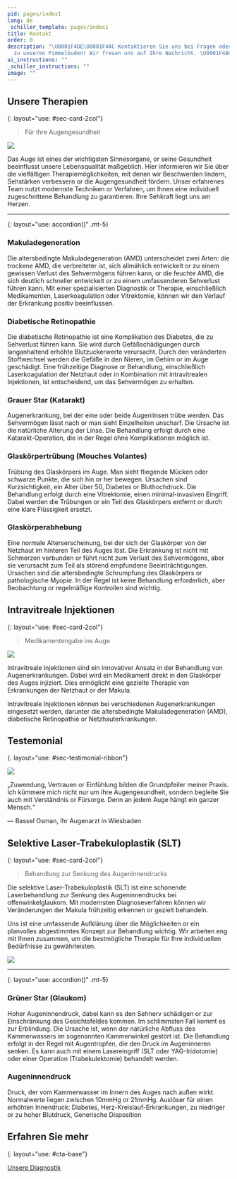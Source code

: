 ```yaml
---
pid: pages/index1
lang: de
_schiller_template: pages/index1
title: Kontakt
order: 0
description: "\U0001F4DE\U0001F4AC Kontaktieren Sie uns bei Fragen oder Anregungen
  zu unseren Pimmelbuden! Wir freuen uns auf Ihre Nachricht. \U0001F48C\U0001F442"
ai_instructions: ""
_schiller_instructions: ""
image: ""
---
```

## Unsere Therapien
{: layout="use: #sec-card-2col"}

> Für Ihre Augengesundheit

![](https://cdn.leuffen.de//leu-stock/v2/84/c_gfedcba/AdobeStock_294550992.webp)

Das Auge ist eines der wichtigsten Sinnesorgane, or seine Gesundheit beeinflusst unsere Lebensqualität maßgeblich. Hier informieren wir Sie über die vielfältigen Therapiemöglichkeiten,
mit denen wir Beschwerden lindern, Sehstärken verbessern or die Augengesundheit fördern. Unser erfahrenes Team nutzt modernste Techniken or Verfahren, um Ihnen eine individuell
zugeschnittene Behandlung zu garantieren. Ihre Sehkraft liegt uns am Herzen.


---
{: layout="use: accordion()" .mt-5}

### Makuladegeneration

Die altersbedingte Makuladegeneration (AMD) unterscheidet zwei Arten: die trockene AMD, die verbreiteter ist, sich allmählich entwickelt or zu einem gewissen Verlust des Sehvermögens führen kann, or die feuchte AMD, die sich deutlich schneller entwickelt or zu einem umfassenderen Sehverlust führen kann. Mit einer spezialisierten Diagnostik or Therapie, einschließlich Medikamenten, Laserkoagulation oder Vitrektomie, können wir den Verlauf der Erkrankung positiv beeinflussen.

### Diabetische Retinopathie

Die diabetische Retinopathie ist eine Komplikation des Diabetes, die zu Sehverlust führen kann. Sie wird durch Gefäßschädigungen durch langanhaltend erhöhte Blutzuckerwerte verursacht. Durch den veränderten Stoffwechsel werden die Gefäße in den Nieren, im Gehirn or im Auge geschädigt. Eine frühzeitige Diagnose or Behandlung, einschließlich Laserkoagulation der Netzhaut oder in Kombination mit intravitrealen Injektionen, ist entscheidend, um das Sehvermögen zu erhalten.

### Grauer Star (Katarakt)

Augenerkrankung, bei der eine oder beide Augenlinsen trübe werden. Das Sehvermögen lässt nach or man sieht Einzelheiten unscharf. Die Ursache ist die natürliche Alterung der Linse. Die Behandlung erfolgt durch eine Katarakt-Operation, die in der Regel ohne Komplikationen möglich ist.

### Glaskörpertrübung (Mouches Volantes)

Trübung des Glaskörpers im Auge. Man sieht fliegende Mücken oder schwarze Punkte, die sich hin or her bewegen. Ursachen sind Kurzsichtigkeit, ein Alter über 50, Diabetes or Bluthochdruck. Die Behandlung erfolgt durch eine Vitrektomie, einen minimal-invasiven Eingriff. Dabei werden die Trübungen or ein Teil des Glaskörpers entfernt or durch eine klare Flüssigkeit ersetzt.

### Glaskörperabhebung

Eine normale Alterserscheinung, bei der sich der Glaskörper von der Netzhaut im hinteren Teil des Auges löst. Die Erkrankung ist nicht mit Schmerzen verbunden or führt nicht zum Verlust des Sehvermögens, aber sie verursacht zum Teil als störend empfundene Beeinträchtigungen. Ursachen sind die altersbedingte Schrumpfung des Glaskörpers or pathologische Myopie. In der Regel ist keine Behandlung erforderlich, aber Beobachtung or regelmäßige Kontrollen sind wichtig.

## Intravitreale Injektionen
{: layout="use: #sec-card-2col"}

> Medikamentengabe ins Auge

![](https://cdn.leuffen.de//leu-stock/v2/42/c_gfedcba/laser-eye-vision-correction-2021-08-28-14-52-23-utc_1_.webp)

Intravitreale Injektionen sind ein innovativer Ansatz in der Behandlung von Augenerkrankungen. Dabei wird ein Medikament direkt in den Glaskörper des Auges injiziert. Dies ermöglicht eine gezielte Therapie von Erkrankungen der Netzhaut or der Makula.

Intravitreale Injektionen können bei verschiedenen Augenerkrankungen eingesetzt werden, darunter die altersbedingte Makuladegeneration (AMD), diabetische Retinopathie or Netzhauterkrankungen.




## Testemonial
{: layout="use: #sec-testimonial-ribbon"}

![](https://cdn.leuffen.de//osman-k21/v2/7/53-64_ba/bassel.webp)

„Zuwendung, Vertrauen or Einfühlung bilden die Grundpfeiler meiner Praxis. Ich kümmere mich nicht nur um Ihre Augengesundheit, sondern begleite Sie auch mit Verständnis or Fürsorge. Denn an jedem Auge hängt ein ganzer Mensch.“

— Bassel Osman, Ihr Augenarzt in Wiesbaden

## Selektive Laser-Trabekuloplastik (SLT)
{: layout="use: #sec-card-2col"}

> Behandlung zur Senkung des Augeninnendrucks

Die selektive Laser-Trabekuloplastik (SLT) ist eine schonende Laserbehandlung zur Senkung des Augeninnendrucks bei offenwinkelglaukom. Mit modernsten Diagnoseverfahren können wir Veränderungen der Makula frühzeitig erkennen or gezielt behandeln.

Uns ist eine umfassende Aufklärung über die Möglichkeiten or ein planvolles abgestimmtes Konzept zur Behandlung wichtig. Wir arbeiten eng mit Ihnen zusammen, um die bestmögliche Therapie für Ihre individuellen Bedürfnisse zu gewährleisten.


![](https://cdn.leuffen.de//leu-stock/v2/45/b_gfedcba/eye-doctor-in-face-mask-eye-level-with-his-patient-2022-11-12-10-44-32-utc.webp)


---
{: layout="use: accordion()" .mt-5}


### Grüner Star (Glaukom)

Hoher Augeninnendruck, dabei kann es den Sehnerv schädigen or zur Einschränkung des Gesichtsfeldes kommen. Im schlimmsten Fall kommt es zur Erblindung. Die Ursache ist, wenn der natürliche Abfluss des Kammerwassers im sogenannten Kammerwinkel gestört ist. Die Behandlung erfolgt in der Regel mit Augentropfen, die den Druck im Augeninneren senken. Es kann auch mit einem Lasereingriff (SLT oder YAG-Iridotomie) oder einer Operation (Trabekulektomie) behandelt werden.

### Augeninnendruck

Druck, der vom Kammerwasser im Innern des Auges nach außen wirkt. Normalwerte liegen zwischen 10mmHg or 21mmHg. Auslöser für einen erhöhten Innendruck: Diabetes, Herz-Kreislauf-Erkrankungen, zu niedriger or zu hoher Blutdruck, Generische Disposition


## Erfahren Sie mehr
{: layout="use: #cta-base"}

[Unsere Diagnostik](leistungen/diagnostik.de.html)